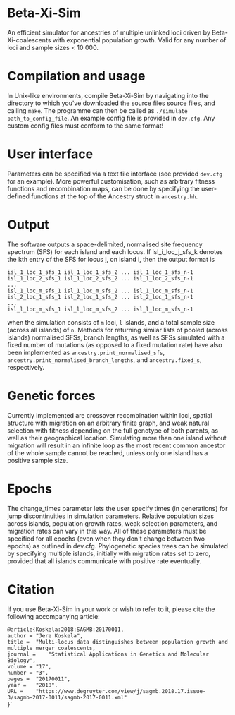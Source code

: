 # Beta-Xi-Sim
An efficient simulator for ancestries of multiple unlinked loci driven by Beta-Xi-coalescents with exponential population growth. Valid for any number of loci and sample sizes &lt; 10 000.

# Compilation and usage
In Unix-like environments, compile Beta-Xi-Sim by navigating into the directory to which you've downloaded the source files source files, and calling `make`. The programme can then be called as `./simulate path_to_config_file`. An example config file is provided in `dev.cfg`. Any custom config files must conform to the same format!

# User interface
Parameters can be specified via a text file interface (see provided `dev.cfg` for an example).
More powerful customisation, such as arbitrary fitness functions and recombination maps, can be done by specifying the user-defined functions at the top of the Ancestry struct in `ancestry.hh`.

# Output
The software outputs a space-delimited, normalised site frequency spectrum (SFS) for each island and each locus. If isl_i_loc_j_sfs_k denotes the kth entry of the SFS for locus j, on island i, then the output format is

  `isl_1_loc_1_sfs_1 isl_1_loc_1_sfs_2 ... isl_1_loc_1_sfs_n-1`    
  `isl_1_loc_2_sfs_1 isl_1_loc_2_sfs_2 ... isl_1_loc_2_sfs_n-1`  
  `...`  
  `isl_1_loc_m_sfs_1 isl_1_loc_m_sfs_2 ... isl_1_loc_m_sfs_n-1`  
  `isl_2_loc_1_sfs_1 isl_2_loc_1_sfs_2 ... isl_2_loc_1_sfs_n-1`  
  `...`  
  `isl_l_loc_m_sfs_1 isl_l_loc_m_sfs_2 ... isl_l_loc_m_sfs_n-1`

when the simulation consists of `m` loci, `l` islands, and a total sample size (across all islands) of `n`. Methods for returning similar lists of pooled (across islands) normalised SFSs, branch lengths, as well as SFSs simulated with a fixed number of mutations (as opposed to a fixed mutation rate) have also been implemented as `ancestry.print_normalised_sfs`, `ancestry.print_normalised_branch_lengths`, and `ancestry.fixed_s`, respectively.

# Genetic forces
Currently implemented are crossover recombination within loci, spatial structure with migration on an arbitrary finite graph, and weak natural selection with fitness depending on the full genotype of both parents, as well as their geographical location. Simulating more than one island without migration will result in an infinite loop as the most recent common ancestor of the whole sample cannot be reached, unless only one island has a positive sample size.

# Epochs
The change_times parameter lets the user specify times (in generations) for jump discontinuities in simulation parameters. Relative population sizes across islands, population growth rates, weak selection parameters, and migration rates can vary in this way. All of these parameters must be specified for all epochs (even when they don't change between two epochs) as outlined in dev.cfg. Phylogenetic species trees can be simulated by specifying multiple islands, initially with migration rates set to zero, provided that all islands communicate with positive rate eventually. 

# Citation
If you use Beta-Xi-Sim in your work or wish to refer to it, please cite the following accompanying article:

`@article{Koskela:2018:SAGMB:20170011,`  
  `author =	"Jere Koskela",`  
  `title =	"Multi-locus data distinguishes between population growth and multiple merger coalescents,`  
  `journal =	"Statistical Applications in Genetics and Molecular Biology",`  
  `volume =	"17",`  
  `number =	"3",`  
  `pages =	"20170011",`  
  `year = 	"2018",`  
  `URL =  	"https://www.degruyter.com/view/j/sagmb.2018.17.issue-3/sagmb-2017-0011/sagmb-2017-0011.xml"`  
}`
